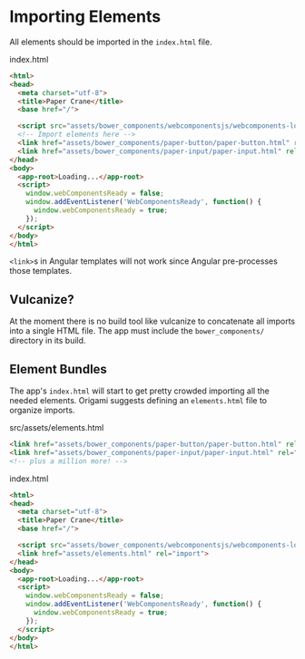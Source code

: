 # Importing Elements

All elements should be imported in the `index.html` file.

index.html
```html
<html>
<head>
  <meta charset="utf-8">
  <title>Paper Crane</title>
  <base href="/">

  <script src="assets/bower_components/webcomponentsjs/webcomponents-loader.js"></script>
  <!-- Import elements here -->
  <link href="assets/bower_components/paper-button/paper-button.html" rel="import">
  <link href="assets/bower_components/paper-input/paper-input.html" rel="import">
</head>
<body>
  <app-root>Loading...</app-root>
  <script>
    window.webComponentsReady = false;
    window.addEventListener('WebComponentsReady', function() {
      window.webComponentsReady = true;
    });
  </script>
</body>
</html>
```

`<link>`s in Angular templates will not work since Angular pre-processes those templates.

## Vulcanize?

At the moment there is no build tool like vulcanize to concatenate all imports into a single HTML file. The app must include the `bower_components/` directory in its build.

## Element Bundles

The app's `index.html` will start to get pretty crowded importing all the needed elements. Origami suggests defining an `elements.html` file to organize imports.

src/assets/elements.html
```html
<link href="assets/bower_components/paper-button/paper-button.html" rel="import">
<link href="assets/bower_components/paper-input/paper-input.html" rel="import">
<!-- plus a million more! -->
```

index.html
```html
<html>
<head>
  <meta charset="utf-8">
  <title>Paper Crane</title>
  <base href="/">

  <script src="assets/bower_components/webcomponentsjs/webcomponents-loader.js"></script>
  <link href="assets/elements.html" rel="import">
</head>
<body>
  <app-root>Loading...</app-root>
  <script>
    window.webComponentsReady = false;
    window.addEventListener('WebComponentsReady', function() {
      window.webComponentsReady = true;
    });
  </script>
</body>
</html>
```
